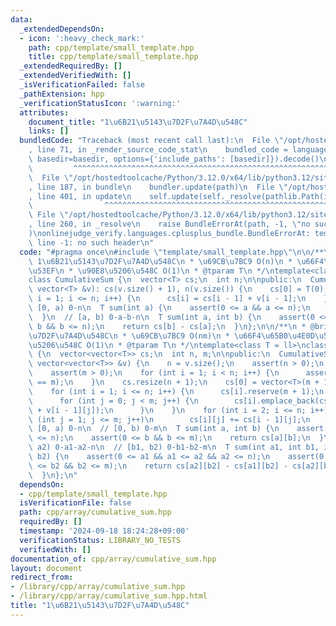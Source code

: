 ```yaml
---
data:
  _extendedDependsOn:
  - icon: ':heavy_check_mark:'
    path: cpp/template/small_template.hpp
    title: cpp/template/small_template.hpp
  _extendedRequiredBy: []
  _extendedVerifiedWith: []
  _isVerificationFailed: false
  _pathExtension: hpp
  _verificationStatusIcon: ':warning:'
  attributes:
    document_title: "1\u6B21\u5143\u7D2F\u7A4D\u548C"
    links: []
  bundledCode: "Traceback (most recent call last):\n  File \"/opt/hostedtoolcache/Python/3.12.0/x64/lib/python3.12/site-packages/onlinejudge_verify/documentation/build.py\"\
    , line 71, in _render_source_code_stat\n    bundled_code = language.bundle(stat.path,\
    \ basedir=basedir, options={'include_paths': [basedir]}).decode()\n          \
    \         ^^^^^^^^^^^^^^^^^^^^^^^^^^^^^^^^^^^^^^^^^^^^^^^^^^^^^^^^^^^^^^^^^^^^^^^^^^^^^^^^^\n\
    \  File \"/opt/hostedtoolcache/Python/3.12.0/x64/lib/python3.12/site-packages/onlinejudge_verify/languages/cplusplus.py\"\
    , line 187, in bundle\n    bundler.update(path)\n  File \"/opt/hostedtoolcache/Python/3.12.0/x64/lib/python3.12/site-packages/onlinejudge_verify/languages/cplusplus_bundle.py\"\
    , line 401, in update\n    self.update(self._resolve(pathlib.Path(included), included_from=path))\n\
    \                ^^^^^^^^^^^^^^^^^^^^^^^^^^^^^^^^^^^^^^^^^^^^^^^^^^^^^^^^^\n \
    \ File \"/opt/hostedtoolcache/Python/3.12.0/x64/lib/python3.12/site-packages/onlinejudge_verify/languages/cplusplus_bundle.py\"\
    , line 260, in _resolve\n    raise BundleErrorAt(path, -1, \"no such header\"\
    )\nonlinejudge_verify.languages.cplusplus_bundle.BundleErrorAt: template/small_template.hpp:\
    \ line -1: no such header\n"
  code: "#pragma once\n#include \"template/small_template.hpp\"\n\n/**\n * @brief\
    \ 1\u6B21\u5143\u7D2F\u7A4D\u548C\n * \u69CB\u7BC9 O(n)\n * \u66F4\u65B0\u4E0D\
    \u53EF\n * \u90E8\u5206\u548C O(1)\n * @tparam T\n */\ntemplate<class T = ll>\n\
    class CumulativeSum {\n  vector<T> cs;\n  int n;\n\npublic:\n  CumulativeSum(const\
    \ vector<T> &v): cs(v.size() + 1), n(v.size()) {\n    cs[0] = T(0);\n    for (int\
    \ i = 1; i <= n; i++) {\n      cs[i] = cs[i - 1] + v[i - 1];\n    }\n  }\n  //\
    \ [0, a) 0-n\n  T sum(int a) {\n    assert(0 <= a && a <= n);\n    return cs[a];\n\
    \  }\n  // [a, b) 0-a-b-n\n  T sum(int a, int b) {\n    assert(0 <= a && a <=\
    \ b && b <= n);\n    return cs[b] - cs[a];\n  }\n};\n\n/**\n * @brief 2\u6B21\u5143\
    \u7D2F\u7A4D\u548C\n * \u69CB\u7BC9 O(nm)\n * \u66F4\u65B0\u4E0D\u53EF\n * \u90E8\
    \u5206\u548C O(1)\n * @tparam T\n */\ntemplate<class T = ll>\nclass CumulativeSum2D\
    \ {\n  vector<vector<T>> cs;\n  int n, m;\n\npublic:\n  CumulativeSum2D(const\
    \ vector<vector<T>> &v) {\n    n = v.size();\n    assert(n > 0);\n    m = v[0].size();\n\
    \    assert(m > 0);\n    for (int i = 1; i < n; i++) {\n      assert(int(v[i].size())\
    \ == m);\n    }\n    cs.resize(n + 1);\n    cs[0] = vector<T>(m + 1, T(0));\n\
    \    for (int i = 1; i <= n; i++) {\n      cs[i].reserve(m + 1);\n      cs[i].emplace_back(T(0));\n\
    \      for (int j = 0; j < m; j++) {\n        cs[i].emplace_back(cs[i].back()\
    \ + v[i - 1][j]);\n      }\n    }\n    for (int i = 2; i <= n; i++) {\n      for\
    \ (int j = 1; j <= m; j++)\n        cs[i][j] += cs[i - 1][j];\n    }\n  }\n  //\
    \ [0, a) 0-n\n  // [0, b) 0-m\n  T sum(int a, int b) {\n    assert(0 <= a && a\
    \ <= n);\n    assert(0 <= b && b <= m);\n    return cs[a][b];\n  }\n  // [a1,\
    \ a2) 0-a1-a2-n\n  // [b1, b2) 0-b1-b2-m\n  T sum(int a1, int b1, int a2, int\
    \ b2) {\n    assert(0 <= a1 && a1 <= a2 && a2 <= n);\n    assert(0 <= b1 && b1\
    \ <= b2 && b2 <= m);\n    return cs[a2][b2] - cs[a1][b2] - cs[a2][b1] + cs[a1][b1];\n\
    \  }\n};\n"
  dependsOn:
  - cpp/template/small_template.hpp
  isVerificationFile: false
  path: cpp/array/cumulative_sum.hpp
  requiredBy: []
  timestamp: '2024-09-18 18:24:28+09:00'
  verificationStatus: LIBRARY_NO_TESTS
  verifiedWith: []
documentation_of: cpp/array/cumulative_sum.hpp
layout: document
redirect_from:
- /library/cpp/array/cumulative_sum.hpp
- /library/cpp/array/cumulative_sum.hpp.html
title: "1\u6B21\u5143\u7D2F\u7A4D\u548C"
---
```

